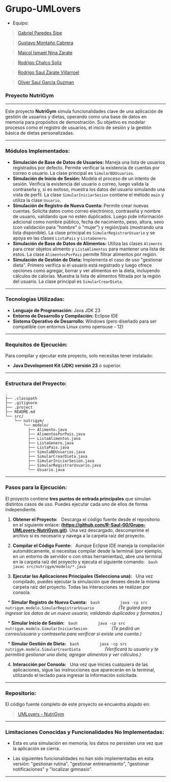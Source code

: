 # Grupo-UMLovers

* Equipo:

> [Gabriel Paredes Sipe](https://github.com/gabrielps0306 "Gabriel Paredes Sipe")

> [Gustavo Montaño Cabrera](https://github.com/Gussxzz "Gustavo Montaño Cabrera")

> [Maicol Ismael Nina Zarate](https://github.com/maicolismael "Maicol Ismael Nina Zarate")

> [Rodrigo Chalco Soliz](https://github.com/RodrigoChalco "Rodrigo Chalco Soliz")

> [Rodrigo Saul Zárate Villarroel](https://github.com/R-Saul-00 "Rodrigo Saul Zárate Villarroel")

> [Oliver Saul Garcia Guzman](https://github.com/olivergarguz "Oliver Saul Garcia Guzman")

### Proyecto NutriGym

---

Este proyecto **NutriGym** simula funcionalidades clave de una aplicación de gestión de usuarios y dietas, operando como una base de datos en memoria para propósitos de demostración. Su objetivo es modelar procesos como el registro de usuarios, el inicio de sesión y la gestión básica de dietas personalizadas.

---
### Módulos Implementados:

* **Simulación de Base de Datos de Usuarios:** Maneja una lista de usuarios registrados por defecto. Permite verificar la existencia de cuentas por correo o usuario. La clase principal es `SimularBDUsuarios`.
* **Simulación de Inicio de Sesión:** Modela el proceso de un intento de sesión. Verifica la existencia del usuario o correo, luego valida la contraseña y, si es exitoso, muestra los datos del usuario simulando una vista de perfil. La clase `SimularIniciarSesion` contiene el método `main` y utiliza la clase `Usuario`.
* **Simulación de Registro de Nueva Cuenta:** Permite crear nuevas cuentas. Solicita datos como correo electrónico, contraseña y nombre de usuario, validando que no estén duplicados. Luego pide información adicional como nombre público, fecha de nacimiento, peso, altura, sexo (con validación para "hombre" o "mujer") y región/país (mostrando una lista disponible). La clase principal es `SimularRegistrarUsuario` y se apoya en las clases `ListaPais` y `ListaGenero`.
* **Simulación de Base de Datos de Alimentos:** Utiliza las clases `Alimento` para crear objetos alimento y `ListaAlimentos` para mantener una lista de estos. La clase `AlimentosPorPais` permite filtrar alimentos por región.
* **Simulación de Gestión de Dieta:** Implementa el caso de uso "gestionar dieta". Primero verifica si el usuario está registrado y luego ofrece opciones como agregar, borrar y ver alimentos en la dieta, incluyendo cálculos de calorías. Muestra la lista de alimentos filtrada por la región del usuario. La clase principal es `SimularCrearDieta`.

---

### Tecnologías Utilizadas:

* **Lenguaje de Programación:** Java JDK 23
* **Entorno de Desarrollo y Compilación:** Eclipse IDE
* **Sistema Operativo de Desarrollo:** Windows (pero diseñado para ser compatible con entornos Linux como opensuse - 12)

---

### Requisitos de Ejecución:

Para compilar y ejecutar este proyecto, solo necesitas tener instalado:
* **Java Development Kit (JDK) versión 23** o superior.

---

### Estructura del Proyecto:
    .
    ├── .classpath
    ├── .gitignore
    ├── .project
    ├── README.md
    └── src/
        └── nutrigym/
            └── modelo/
              ├── Alimento.java
              ├── AlimentosPorPais.java
              ├── ListaAlimentos.java
              ├── ListaGenero.java
              ├── ListaPais.java
              ├── SimulaBDUsuarios.java
              ├── SimularCrearDieta.java
              ├── SimularIniciarSesion.java
              ├── SimularRegistrarUsuario.java
              └── Usuario.java   
---

### Pasos para la Ejecución:

El proyecto contiene **tres puntos de entrada principales** que simulan distintos casos de uso. Puedes ejecutar cada uno de ellos de forma independiente.

1.  **Obtener el Proyecto:**
    Descarga el código fuente desde el repositorio en el siguiente enlace: **(https://github.com/R-Saul-00/Grupo-UMLovers-NutriGym.git)**. Una vez descargado, descomprime el archivo si es necesario y navega a la carpeta raíz del proyecto.

2.  **Compilar el Código Fuente:**
    Aunque Eclipse IDE maneja la compilación automáticamente, si necesitas compilar desde la terminal (por ejemplo, en un entorno de servidor o con otras herramientas), abre una terminal en la carpeta raíz del proyecto y ejecuta el siguiente comando:
    ```bash
    javac src/nutrigym/modelo/*.java
    ```

3.  **Ejecutar las Aplicaciones Principales (Selecciona una):**
    Una vez compilado, puedes ejecutar la simulación que desees desde la misma carpeta raíz del proyecto. Todas las interacciones se realizan por consola.
    
    * **Simular Registro de Nueva Cuenta:**
        ```bash
        java -cp src nutrigym.modelo.SimularRegistrarUsuario
        ```
        *(Te guiará para ingresar los datos de un nuevo usuario, validando duplicados y formatos.)*

    * **Simular Inicio de Sesión:**
        ```bash
        java -cp src nutrigym.modelo.SimularIniciarSesion
        ```
        *(Te pedirá un correo/usuario y contraseña para verificar si existe una cuenta.)*

    * **Simular Gestión de Dieta:**
        ```bash
        java -cp src nutrigym.modelo.SimularCrearDieta
        ```
        *(Verificará tu usuario y te permitirá gestionar una dieta, agregar alimentos y ver cálculos.)*

4.  **Interacción por Consola:**
    Una vez que inicies cualquiera de las aplicaciones, sigue las instrucciones que aparecerán en la terminal, utilizando el teclado para ingresar la información solicitada.

---

### Repositorio:

El código fuente completo de este proyecto se encuentra alojado en:

> [UMLovers - NutriGym](https://github.com/R-Saul-00/Grupo-UMLovers-NutriGym.git "UMLovers - NutriGym")

---

### Limitaciones Conocidas y Funcionalidades No Implementadas:

* Esta es una simulación en memoria; los datos no persisten una vez que la aplicación se cierra.

* Las siguientes funcionalidades no han sido implementadas en esta versión: "gestionar rutina", "gestionar entrenamiento", "gestionar notificaciones" y "localizar gimnasio".

---
